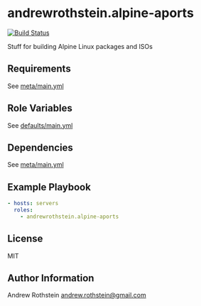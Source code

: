 andrewrothstein.alpine-aports
=========
[![Build Status](https://travis-ci.org/andrewrothstein/ansible-alpine-aports.svg?branch=master)](https://travis-ci.org/andrewrothstein/ansible-alpine-aports)

Stuff for building Alpine Linux packages and ISOs

Requirements
------------

See [meta/main.yml](meta/main.yml)

Role Variables
--------------

See [defaults/main.yml](defaults/main.yml)

Dependencies
------------

See [meta/main.yml](meta/main.yml)

Example Playbook
----------------

```yml
- hosts: servers
  roles:
    - andrewrothstein.alpine-aports
```

License
-------

MIT

Author Information
------------------

Andrew Rothstein <andrew.rothstein@gmail.com>
